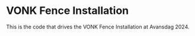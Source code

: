 # VONK Fence Installation

This is the code that drives the VONK Fence Installation at Avansdag 2024.
